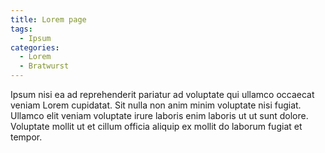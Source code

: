 ```yaml
---
title: Lorem page
tags:
  - Ipsum
categories:
  - Lorem
  - Bratwurst
---
```


Ipsum nisi ea ad reprehenderit pariatur ad voluptate qui ullamco occaecat veniam Lorem cupidatat.
Sit nulla non anim minim voluptate nisi fugiat. Ullamco elit veniam voluptate irure laboris enim
laboris ut ut sunt dolore. Voluptate mollit ut et cillum officia aliquip ex mollit do laborum
fugiat et tempor.
